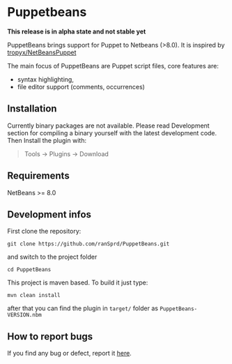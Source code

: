 # Puppetbeans

__This release is in alpha state and not stable yet__

PuppetBeans brings support for Puppet to Netbeans (>8.0). It is inspired by
[tropyx/NetBeansPuppet](https://github.com/tropyx/NetBeansPuppet, "NetBeansPuppet on GitHub")

The main focus of PuppetBeans are Puppet script files, core features are:

 - syntax highlighting, 
 - file editor support (comments, occurrences)

## Installation
Currently binary packages are not available. Please read Development section for compiling 
a binary yourself with the latest development code. Then Install the plugin with: 
> Tools -> Plugins -> Download

## Requirements
NetBeans >= 8.0

## Development infos
First clone the repository:

    git clone https://github.com/ranSprd/PuppetBeans.git

and switch to the project folder

    cd PuppetBeans

This project is maven based. To build it just type:

    mvn clean install

after that you can find the plugin in `target/` folder as `PuppetBeans-VERSION.nbm`

## How to report bugs
If you find any bug or defect, report it [here](https://github.com/ranSprd/PuppetBeans/issues).


